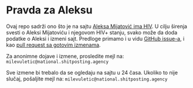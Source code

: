 # Pravda za Aleksu
Ovaj repo sadrži ono što je na sajtu [Aleksa Mijatović ima HIV](http://aleksamijatovicimahiv.club). U cilju širenja svesti o Aleksi Mijatoviću i njegovom HIV+ stanju, svako može da doda podatke o Aleksi i izmeni sajt. Predloge primamo i u vidu [GitHub issue-a](https://github.com/diingus/pravdazaaleksu/issues), i kao [pull request sa gotovim izmenama](https://github.com/diingus/pravdazaaleksu/pulls).

Za anonimne dojave i izmene, prosledite mejl na: `milevuletic@national.shitposting.agency`

Sve izmene bi trebalo da se ogledaju na sajtu u 24 časa. Ukoliko to nije slučaj, pošaljite mejl na: `milevuletic@national.shitposting.agency`